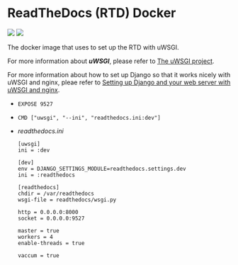 # ReadTheDocs (RTD) Docker 

[![](https://images.microbadger.com/badges/image/qqbuby/readthedocs.svg)](https://microbadger.com/images/qqbuby/readthedocs "Get your own image badge on microbadger.com")
 [![](https://images.microbadger.com/badges/version/qqbuby/readthedocs:uwsgi.svg)](https://microbadger.com/images/qqbuby/readthedocs:uwsgi "Get your own version badge on microbadger.com")
     
 The docker image that uses to set up the RTD with uWSGI.

 For more information about ***uWSGI***, please refer to [The uWSGI project](https://uwsgi-docs.readthedocs.io/en/latest/).

 For more information about how to set up Django so that it works nicely with uWSGI and nginx, pleae refer to [Setting up Django and your web server with uWSGI and nginx](http://uwsgi-docs.readthedocs.io/en/latest/tutorials/Django_and_nginx.html). 
 
 - `EXPOSE 9527`
 - `CMD ["uwsgi", "--ini", "readthedocs.ini:dev"]`
 - *readthedocs.ini*
 
     ```uwsgi
     [uwsgi]
     ini = :dev
     
     [dev]
     env = DJANGO_SETTINGS_MODULE=readthedocs.settings.dev
     ini = :readthedocs
     
     [readthedocs]
     chdir = /var/readthedocs
     wsgi-file = readthedocs/wsgi.py
     
     http = 0.0.0.0:8000
     socket = 0.0.0.0:9527
     
     master = true
     workers = 4
     enable-threads = true
     
     vaccum = true
     ```
